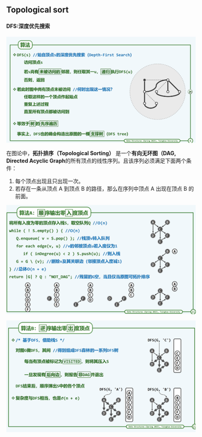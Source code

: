 ## Topological sort

#### DFS:深度优先搜索

![](../Pictures/DFS.png)

在图论中，**拓扑排序（Topological Sorting）** 是一个**有向无环图（DAG, Directed Acyclic Graph**的所有顶点的线性序列。且该序列必须满足下面两个条件：

1. 每个顶点出现且只出现一次。
2. 若存在一条从顶点 A 到顶点 B 的路径，那么在序列中顶点 A 出现在顶点 B 的前面。

![](../Pictures/DFSS.png)



![](../Pictures/DFSB.png)
